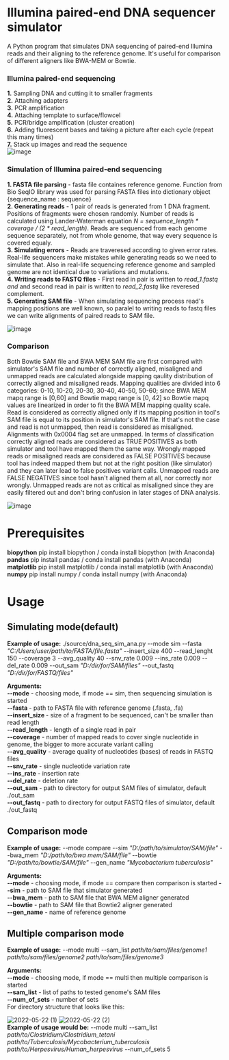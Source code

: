 # Illumina paired-end DNA sequencer simulator
A Python program that simulates DNA sequencing of paired-end Illumina reads and their aligning to the reference genome. It's useful for comparison of different aligners like BWA-MEM or Bowtie. </br>

### Illumina paired-end sequencing 
__1.__ Sampling DNA and cutting it to smaller fragments </br>
__2.__ Attaching adapters</br>
__3.__ PCR amplification</br>
__4.__ Attaching template to surface/flowcel</br>
__5.__ PCR/bridge amplification (cluster creation)</br>
__6.__ Adding fluorescent bases and taking a 
picture after each cycle (repeat this many 
times)</br>
__7.__ Stack up images and read the sequence</br>
![image](https://user-images.githubusercontent.com/76231958/169331402-92aa6bac-2388-4eb8-801e-a9acd37f7549.png)

### Simulation of Illumina paired-end sequencing
__1. FASTA file parsing__ - fasta file containes reference genome. Function from Bio SeqIO library was used for parsing FASTA files into dictionary object {sequence_name : sequence} </br>
__2. Generating reads__ - 1 pair of reads is generated from 1 DNA fragment. Positions of fragments were chosen randomly. Number of reads is calculated using Lander-Waterman equation _N = sequence_length * coverage / (2 * read_length)_. Reads are sequenced from each genome sequence separately, not from whole genome, that way every sequence is covered equaly. </br>
__3. Simulating errors__ - Reads are traveresed according to given error rates. Real-life sequencers make mistakes while generating reads so we need to simulate that. Also 
in real-life sequencing reference genome and sampled genome are not identical due to variations and mutations. </br>
__4. Writing reads to FASTQ files__ - First read in pair is written to _read_1.fastq and_ and second read in pair is written to _read_2.fastq_ like reveresed complement. </br>
__5. Generating SAM file__ - When simulating sequencing process read's mapping positions are well known, so paralel to writing reads to fastq files we can write alignments of paired reads to SAM file.

![image](https://user-images.githubusercontent.com/76231958/169332015-1312016d-8280-4ee9-86b0-64893cf72df6.png)


### Comparison
Both Bowtie SAM file and BWA MEM SAM file are first compared with simulator's SAM file and number of correctly aligned, misaligned and unmapped reads are calculated alongside mapping qaulity distribution of correctly aligned and misaligned reads. Mapping qualities are divided into 6 categories: 0-10, 10-20, 20-30, 30-40, 40-50, 50-60; since BWA MEM mapq range is [0,60] and Bowtie mapq range is [0, 42] so Bowtie mapq values are linearized in order to fit the BWA MEM mapping quality scale. Read is considered as correctly aligned only if its mapping position in tool's SAM file is equal to its position in simulator's SAM file. If that's not the case and read is not unmapped, then read is considered as misaligned. Alignments with 0x0004 flag set are unmapped. In terms of classification correctly aligned reads are considered as TRUE POSITIVES as both simulator and tool have mapped them the same way. Wrongly mapped reads or misaligned reads are considered as FALSE POSITIVES because tool has indeed mapped them but not at the right position (like simulator) and they can later lead to false positives variant calls. Unmapped reads are FALSE NEGATIVES since tool hasn't aligned them at all, nor correctly nor wrongly. Unmapped reads are not as critical as misaligned since they are easily filtered out and don't bring confusion in later stages of DNA analysis.

![image](https://user-images.githubusercontent.com/76231958/169332386-013c93f1-cb60-488c-869d-02ff3b0c5b6e.png)

# Prerequisites
__biopython__ pip install biopython / conda install biopython (with Anaconda) <br>
__pandas__ pip install pandas / conda install pandas (with Anaconda) <br>
__matplotlib__ pip install matplotlib / conda install matplotlib (with Anaconda) <br>
__numpy__ pip install numpy / conda install numpy (with Anaconda)<br>

# Usage
## Simulating mode(default)
<b>Example of usage:</b> ./source/dna_seq_sim_ana.py --mode sim --fasta <i>"C:/Users/user/path/to/FASTA/file.fasta"</i> --insert_size 400 --read_lenght 150 --coverage 3 --avg_quality 40 --snv_rate 0.009 
--ins_rate 0.009 --del_rate 0.009 --out_sam <i>"D:/dir/for/SAM/files"</i> --out_fastq <i>"D:/dir/for/FASTQ/files"</i> </br>

<b>Arguments:</b> </br>
__--mode__ - choosing mode, if mode == sim, then sequencing simulation is started </br>
<b>--fasta </b> - path to FASTA file with reference genome (.fasta, .fa) </br>
<b>--insert_size </b> - size of a fragment to be sequenced, can't be smaller than read length </br>
<b>--read_length</b> - length of a single read in pair <br/>
<b>--coverage</b> - number of mapped reads to cover single nucleotide in genome, the bigger to more accurate variant calling </br>
<b>--avg_quality</b> - average quality of nucleotides (bases) of reads in FASTQ files </br>
<b>--snv_rate</b> - single nucleotide variation rate </br>
<b>--ins_rate</b> - insertion rate </br>
<b>--del_rate</b> - deletion rate <br>
<b>--out_sam</b> - path to directory for output SAM files of simulator, default ./out_sam </br>
<b>--out_fastq</b> - path to directory for output FASTQ files of simulator, default ./out_fastq <br>

## Comparison mode
<b>Example of usage:</b> --mode compare --sim <i>"D:/path/to/simulator/SAM/file"</i> --bwa_mem <i>"D:/path/to/bwa mem/SAM/file"</i> --bowtie <i>"D:/path/to/bowtie/SAM/file"</i> --gen_name <i>"Mycobacterium tuberculosis"</i> </br>

<b>Arguments:</b> </br>
__--mode__ - choosing mode, if mode == compare then comparison is started
<b>--sim</b> - path to SAM file that simulator generated </br>
<b>--bwa_mem</b> - path to SAM file that BWA MEM aligner generated </br>
<b>--bowtie</b> - path to SAM file that Bowtie2 aligner generated </br>
<b>--gen_name</b> - name of reference genome

## Multiple comparison mode
<b>Example of usage:</b> --mode multi --sam_list <i>path/to/sam/files/genome1 path/to/sam/files/genome2 path/to/sam/files/genome3</i></br>

<b>Arguments:</b> </br>
__--mode__ - choosing mode, if mode == multi then multiple comparison is started</br>
__--sam_list__ - list of paths to tested genome's SAM files</br>
__--num_of_sets__ - number of sets</br>
For directory structure that looks like this:</br>

![2022-05-22 (1)](https://user-images.githubusercontent.com/76231958/169705479-9492fefc-be3c-44b0-8453-c2881f32318d.png)
![2022-05-22 (2)](https://user-images.githubusercontent.com/76231958/169705488-5f8be976-5bb7-4382-974c-ce3824dc8356.png) </br>
__Example of usage would be:__ --mode multi --sam_list _path/to/Clostridium/Clostridium_tetani path/to/Tuberculosis/Mycobacterium_tuberculosis path/to/Herpesvirus/Human_herpesvirus_ --num_of_sets 5


